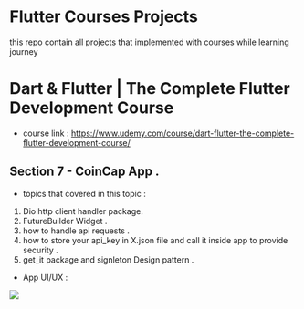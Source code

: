 # Flutter Courses Projects
this repo contain all projects that implemented with courses while learning journey

# Dart & Flutter | The Complete Flutter Development Course
- course link : https://www.udemy.com/course/dart-flutter-the-complete-flutter-development-course/

## Section 7 - CoinCap App .
- topics that covered in this topic :
1. Dio http client handler package.
2. FutureBuilder Widget .
3. how to handle api requests .
4. how to store your api_key in X.json file and call it inside app to provide security .
5. get_it package and signleton Design pattern .
- App UI/UX :
<img src="https://media.giphy.com/media/v1.Y2lkPTc5MGI3NjExenA1OHplOGU4dWhkaHJoaW8yNG11YWF2aXp4b3JwNjJoOHNlejBhNiZlcD12MV9pbnRlcm5hbF9naWZfYnlfaWQmY3Q9Zw/P4Kg6BN9ag5demBQwq/giphy.gif"/>
